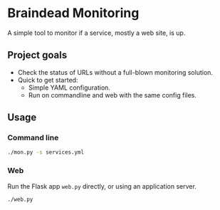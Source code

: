 # Braindead Monitoring
A simple tool to monitor if a service, mostly a web site, is up.

## Project goals

* Check the status of URLs without a full-blown monitoring solution.
* Quick to get started:
  * Simple YAML configuration.
  * Run on commandline and web with the same config files.

## Usage

### Command line

```bash
./mon.py -s services.yml
```

### Web

Run the Flask app `web.py` directly, or using an application server.

```bash
./web.py
```
